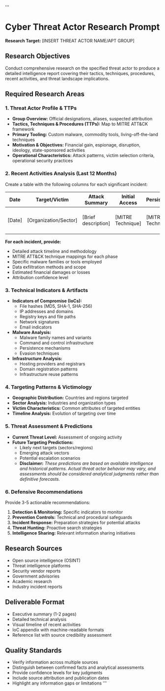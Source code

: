 '''
# Cyber Threat Actor Research Prompt

**Research Target:** [INSERT THREAT ACTOR NAME/APT GROUP]

## Research Objectives

Conduct comprehensive research on the specified threat actor to produce a detailed intelligence report covering their tactics, techniques, procedures, recent activities, and threat landscape implications.

## Required Research Areas

### 1. Threat Actor Profile & TTPs
- **Group Overview:** Official designations, aliases, suspected attribution
- **Tactics, Techniques & Procedures (TTPs):** Map to MITRE ATT&CK framework
- **Primary Tooling:** Custom malware, commodity tools, living-off-the-land techniques
- **Motivation & Objectives:** Financial gain, espionage, disruption, ideology, state-sponsored activities
- **Operational Characteristics:** Attack patterns, victim selection criteria, operational security practices

### 2. Recent Activities Analysis (Last 12 Months)
Create a table with the following columns for each significant incident:

| Date | Target/Victim | Attack Summary | Initial Access | Persistence | Execution | Financial Impact | Tools/Malware Used |
|------|---------------|----------------|----------------|-------------|-----------|------------------|-------------------|
| [Date] | [Organization/Sector] | [Brief description] | [MITRE Technique] | [MITRE Technique] | [MITRE Technique] | [$ Amount if known] | [Specific tools] |

**For each incident, provide:**
- Detailed attack timeline and methodology
- MITRE ATT&CK technique mappings for each phase
- Specific malware families or tools employed
- Data exfiltration methods and scope
- Estimated financial damages or losses
- Attribution confidence level

### 3. Technical Indicators & Artifacts
- **Indicators of Compromise (IoCs):**
  - File hashes (MD5, SHA-1, SHA-256)
  - IP addresses and domains
  - Registry keys and file paths
  - Network signatures
  - Email indicators
- **Malware Analysis:**
  - Malware family names and variants
  - Command and control infrastructure
  - Persistence mechanisms
  - Evasion techniques
- **Infrastructure Analysis:**
  - Hosting providers and registrars
  - Domain registration patterns
  - Infrastructure reuse patterns

### 4. Targeting Patterns & Victimology
- **Geographic Distribution:** Countries and regions targeted
- **Sector Analysis:** Industries and organization types
- **Victim Characteristics:** Common attributes of targeted entities
- **Timeline Analysis:** Evolution of targeting over time

### 5. Threat Assessment & Predictions
- **Current Threat Level:** Assessment of ongoing activity
- **Future Targeting Predictions:** 
  - Likely next targets (sectors/regions)
  - Emerging attack vectors
  - Potential escalation scenarios
  - **Disclaimer:** *These predictions are based on available intelligence and historical patterns. Actual threat actor behavior may vary, and assessments should be considered analytical judgments rather than definitive forecasts.*

### 6. Defensive Recommendations
Provide 3-5 actionable recommendations:
1. **Detection & Monitoring:** Specific indicators to monitor
2. **Prevention Controls:** Technical and procedural safeguards
3. **Incident Response:** Preparation strategies for potential attacks
4. **Threat Hunting:** Proactive search strategies
5. **Intelligence Sharing:** Relevant information sharing initiatives

## Research Sources
- Open source intelligence (OSINT)
- Threat intelligence platforms
- Security vendor reports
- Government advisories
- Academic research
- Industry incident reports

## Deliverable Format
- Executive summary (1-2 pages)
- Detailed technical analysis
- Visual timeline of recent activities
- IoC appendix with machine-readable formats
- Reference list with source credibility assessment

## Quality Standards
- Verify information across multiple sources
- Distinguish between confirmed facts and analytical assessments
- Provide confidence levels for key judgments
- Include source attribution and publication dates
- Highlight any information gaps or limitations
'''